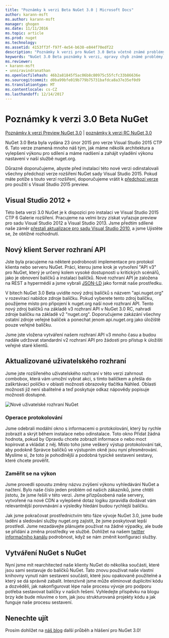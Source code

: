 ```yaml
---
title: "Poznámky k verzi Beta NuGet 3.0 | Microsoft Docs"
author: karann-msft
ms.author: karann-msft
manager: ghogen
ms.date: 11/11/2016
ms.topic: article
ms.prod: nuget
ms.technology: 
ms.assetid: 4153ff3f-f97f-4e54-b638-e844f70edf22
description: "Poznámky k verzi pro NuGet 3.0 Beta včetně známé problémy, opravy chyb, přidaných funkcí a chcete."
keywords: "NuGet 3.0 Beta poznámky k verzi, opravy chyb známé problémy, přidat funkce, chcete"
ms.reviewer:
- karann-msft
- unniravindranathan
ms.openlocfilehash: 46b2a81845f5ac06b8c80975c55fcfc33b86636e
ms.sourcegitcommit: d0ba99bfe019b779b75731bafdca8a37e35ef0d9
ms.translationtype: MT
ms.contentlocale: cs-CZ
ms.lasthandoff: 12/14/2017
---
```

# <a name="nuget-30-beta-release-notes"></a>Poznámky k verzi 3.0 Beta NuGet

[Poznámky k verzi Preview NuGet 3.0](../release-notes/nuget-3.0-preview.md) | [poznámky k verzi RC NuGet 3.0](../release-notes/nuget-3.0-rc.md)

NuGet 3.0 Beta byla vydána 23 únor 2015 pro verze Visual Studio 2015 CTP 6. Tato verze znamená mnoho náš tým, jak máme několik architektura a vylepšení výkonu pro sdílení a máme nadšení a zahájit vyladění výkonu nastavení v naší službě nuget.org.

Důrazně doporučujeme, abyste před instalací této nové verzi odinstalovali všechny předchozí verze rozšíření NuGet sady Visual Studio 2015.  Pokud máte potíže s touto verzí rozšíření, doporučujeme vrátit k [předchozí verze](http://nuget.codeplex.com/downloads/get/909582) pro použití s Visual Studio 2015 preview.

## <a name="visual-studio-2012"></a>Visual Studio 2012 +

Této beta verzi 3.0 NuGet je k dispozici pro instalaci ve Visual Studio 2015 CTP 6 Galerie rozšíření. Pracujeme na velmi brzy získat vyřazuje preview pro sadu Visual Studio 2012 a Visual Studio 2013. Jsme předtím sdílené naše záměr [přestali aktualizace pro sadu Visual Studio 2010](http://blog.nuget.org/20141002/visual-studio-2010.html), a jsme Ujistěte se, že obtížné rozhodnutí.

## <a name="new-clientserver-api"></a>Nový klient Server rozhraní API

Jste byla pracujeme na některé podrobnosti implementace pro protokol klienta nebo serveru NuGet. Práci, kterou jsme krok je vytvoření "API v3" pro NuGet, který je určený kolem vysoké dostupnosti u kritických scénářů, jako je obnovení balíčků a instalaci balíčků. Nové rozhraní API je založena na REST a hypermédií a jsme vybrali [JSON-LD](http://json-ld.org) jako formát naše prostředku.

V bitech NuGet 3.0 Beta uvidíte nový zdroj balíčků s názvem "api.nuget.org" v rozevírací nabídce zdroje balíčku.   Pokud vyberete tento zdroj balíčku, použijeme místo pro připojení k nuget.org naší nové rozhraní API. Tento nový zdroj balíčků na základě v3 rozhraní API v NuGet 3.0 RC, nahradí zdroje balíčku na základě v2 "nuget.org".  Doporučujeme zakázání všechny ostatní zdroje veřejné balíček a ponechat jenom api.nuget.org jako úložiště pouze veřejné balíčku.

Jsme jste vložena vytváření našem rozhraní API v3 mnoho času a budou nadále udržovat standardní v2 rozhraní API pro žádosti pro přístup k úložišti veřejné staré klientů.

## <a name="updated-ui"></a>Aktualizované uživatelského rozhraní

Jsme jste rozšířeného uživatelského rozhraní v této verzi zahrnout combobox, která vám umožní vybrat akci, s tímto balíčkem a přešla do zaškrtávací políčko v oblasti možnosti obrazovky tlačítka Náhled.  Oblasti možnosti již není sbalitelné a teď poskytuje odkaz nápovědy popisuje možnosti dostupné.

![Nové uživatelské rozhraní NuGet](./media/NuGet-3.0-Beta/updated-ui.png)


### <a name="operation-logging"></a>Operace protokolování

Jsme odebrali modální okno s informacemi o protokolování, který by rychle zobrazit a skrýt během instalace nebo odinstalace.  Toto okno Přidat žádná hodnota, pokud by Opravdu chcete zobrazit informace o nebo moct kopírovat a vkládat z něj.  Místo toho jsme veškerý výstup protokolování tak, aby podokně Správce balíčků ve výstupním okně jsou nyní přesměrování.  Myslíme si, že toto je pohodlnější a podobná typické sestavení sestavy, které chcete prověřit.


### <a name="focus-on-performance"></a>Zaměřit se na výkon

Jsme provedli spoustu změny názvu zvýšení výkonu vyhledávání NuGet a načtení.  Bylo naše číslo jeden problém od našich zákazníků, jsme chtěli jistotu, že jsme řešili v této verzi.  Jsme přizpůsobená naše servery, vytvořené na nové CDN a vylepšené dotaz logiku zpravidla dodávat vám relevantnější porovnávání a výsledky hledání budou rychlejší balíčku.

Jak jsme pokračovat prostřednictvím této fáze vývoje NuGet 3.0, jsme bude ladění a sledování služby nuget.org zajistit, že jsme poskytovat lepší prostředí.  Jsme nezadávejte plánujete používat na žádné výpadky, ale bude se přidání a změna prostředky ve službě.  Dohlížet na našem [twitter informačního kanálu](http://twitter.com/nuget) podrobnost, když se nám změnit konfiguraci služby.

## <a name="building-nuget-with-nuget"></a>Vytváření NuGet s NuGet

Nyní jsme mít rearchitected naše klienty NuGet do několika součásti, které jsou sami sestavuje do balíčků NuGet. Tato znovu používat naše vlastní knihovny vynutí nám sestavení součásti, které jsou opakovaně použitelné a který se dá správně zabalit.  Intenzivně jsme může eliminovat duplicitní kódu a dozvěděli, jak nakonfigurovat lépe naše procesu vývoje pro podporu potřeba sestavovat balíčky v našich řešení.  Vyhledejte příspěvku na blogu brzy kde bude mluvíme o tom, jak jsou strukturovaná projekty kódu a jak funguje naše procesu sestavení.

## <a name="stay-tuned"></a>Nenechte ujít

Prosím dohlížet na [náš blog](http://blog.nuget.org) další průběh a hlášení pro NuGet 3.0!
